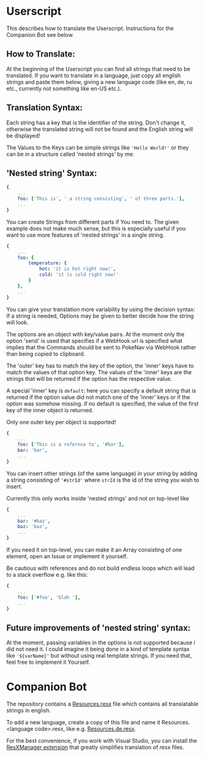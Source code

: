 # Userscript

This describes how to translate the Userscript. Instructions for the Companion Bot see below.

## How to Translate:
At the beginning of the Userscript you can find all strings that need to be translated. If you want to translate in a language, just copy all english strings and paste them below, giving a new language code (like en, de, ru etc., currently not something like en-US etc.).
## Translation Syntax:
Each string has a key that is the identifier of the string. Don't change it, otherwise the translated string will not be found and the English string will be displayed!

The Values to the Keys can be simple strings like ```'Hello World!'``` or they can be in a structure called 'nested strings' by me:
## 'Nested string' Syntax:
```yaml
{
    ...
    foo: ['This is', ' a string consisting', ' of three parts.'],
    ...
}
```
You can create Strings from different parts if You need to. The given example does not make much sense, but this is especially useful if you want to use more features of 'nested strings' in a single string.

```yaml
{
    ...
    foo: {
        temperature: {
            hot: 'it is hot right now!',
            cold: 'it is cold right now!'
        }
    },
    ...
}
```
You can give your translation more variability by using the decision syntax: If a string is needed, Options may be given to better decide how the string will look.

The options are an object with key/value pairs. At the moment only the option 'send' is used that specifies if a WebHook url is specified what implies that the Commands should be sent to PokeNav via WebHook rather than being copied to clipboard.

The 'outer' key has to match the key of the option, the 'inner' keys have to match the values of that option key. The values of the 'inner' keys are the strings that will be returned if the option has the respective value.

A special 'inner' key is ```default```: here you can specify a default string that is returned if the option value did not match one of the 'inner' keys or if the option was somehow missing. if no default is specified, the value of the first key of the inner object is returned.

Only one outer key per object is supported!

```yaml
{
    ...
    foo: ['This is a refernce to', '#bar'],
    bar: 'bar',
    ...
}
```
You can insert other strings (of the same language) in your string by adding a string consisting of ```'#strId'``` where ```strId``` is the id of the string you wish to insert.

Currently this only works inside 'nested strings' and not on top-level like
```yaml
{
    ...
    bar: '#baz',
    baz: 'baz',
    ...
}
```

If you need it on top-level, you can make it an Array consisting of one element, open an Issue or implement it yourself.

Be cautious with references and do not build endless loops which will lead to a stack overflow e.g. like this:
```yaml
{
    ...
    foo: ['#foo', 'blah '],
    ...
}
```

## Future improvements of 'nested string' syntax:
At the moment, passing variables in the options is not supported because i did not need it. I could imagine it being done in a kind of template syntax like ```'${varName}'``` but without using real template strings. If you need that, feel free to implement it Yourself.


# Companion Bot
The repository contains a [Resources.resx](https://github.com/MaxEtMoritz/PNavCopy/blob/main/CompanionBot/CompanionBot/Properties/Resources.resx) file which contains all translatable strings in english.

To add a new language, create a copy of this file and name it Resources.\<language code\>.resx, like e.g. [Resources.de.resx](https://github.com/MaxEtMoritz/PNavCopy/blob/main/CompanionBot/CompanionBot/Properties/Resources.de.resx).

For the best convenience, if you work with Visual Studio, you can install the [ResXManager extension](https://marketplace.visualstudio.com/items?itemName=TomEnglert.ResXManager) that greatly simplifies translation of resx files.